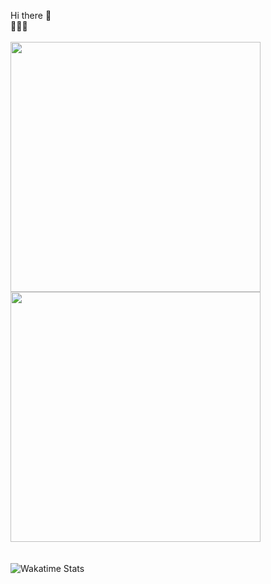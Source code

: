 Hi there 👋
<br/>
🚧🚧🚧
<br/>
<br/>
    <a href="https://github.com/fede1109/github-readme-stats">
        <img width=400 heigth=200 align="center" src="https://github-readme-stats.vercel.app/api?username=fede1109&title_color=82AAFF&text_color=ABB2BF&icon_color=7FDBCA&bg_color=011627&show_icons=true" />
    </a>
    <a href="https://github.com/fede1109/convoychat">
        <img width=400 heigth=200  align="center" src="https://github-readme-stats.vercel.app/api/top-langs?username=fede1109&layout=compact&langs_count=8&card_width=320&title_color=82AAFF&text_color=ABB2BF&icon_color=7FDBCA&bg_color=011627" />
    </a>
<br/>
<br/>
<br/>
![Wakatime Stats](https://github-readme-stats.vercel.app/api/wakatime?username=fede1109&title_color=82AAFF&text_color=ABB2BF&icon_color=7FDBCA&bg_color=011627&width=400 )
<!--
**Fede1109/Fede1109** is a ✨ _special_ ✨ repository because its `README.md` (this file) appears on your GitHub profile.

Here are some ideas to get you started:

- 🔭 I’m currently working on ...
- 🌱 I’m currently learning ...
- 👯 I’m looking to collaborate on ...
- 🤔 I’m looking for help with ...
- 💬 Ask me about ...
- 📫 How to reach me: ...
- 😄 Pronouns: ...
- ⚡ Fun fact: ...
-->
